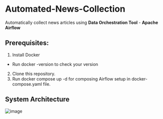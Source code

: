 # Automated-News-Collection
Automatically collect news articles using **Data Orchestration Tool** - **Apache Airflow**

## Prerequisites:
1. Install Docker
+ Run docker -version to check your version
2. Clone this repository.
3. Run docker compose up -d for composing Airflow setup in docker-compose.yaml file.

## System Architecture
![image](https://github.com/user-attachments/assets/f886d4d6-cd82-4388-a430-469bd55e45bc)
